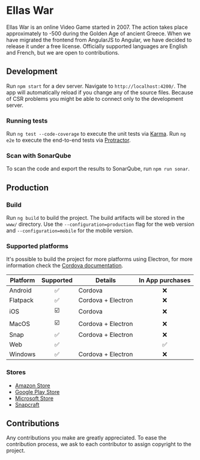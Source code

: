 # Ellas War

Ellas War is an online Video Game started in 2007. The action takes place approximately to -500 during the Golden Age of ancient Greece. When we have migrated the frontend from AngularJS to Angular, we have decided to release it under a free license. Officially supported languages are English and French, but we are open to contributions.

## Development

Run `npm start` for a dev server. Navigate to `http://localhost:4200/`. The app will automatically reload if you change any of the source files. Because of CSR problems you might be able to connect only to the development server.

### Running tests

Run `ng test --code-coverage` to execute the unit tests via [Karma](https://karma-runner.github.io). Run `ng e2e` to execute the end-to-end tests via [Protractor](http://www.protractortest.org/).

### Scan with SonarQube

To scan the code and export the results to SonarQube, run `npm run sonar`.

## Production

### Build

Run `ng build` to build the project. The build artifacts will be stored in the `www/` directory. Use the `--configuration=production` flag for the web version and `--configuration=mobile` for the mobile version.

### Supported platforms

It's possible to build the project for more platforms using Electron, for more information check the [Cordova documentation](https://cordova.apache.org/docs/en/latest/guide/platforms/electron/index.html).

| Platform | Supported | Details | In App purchases |
| ------------- |:-------------:| ----- |:-----:|
| Android | :white_check_mark: | Cordova | :x: |
| Flatpack | :white_check_mark: | Cordova + Electron | :x: |
| iOS | :ballot_box_with_check: | Cordova | :x: |
| MacOS | :ballot_box_with_check: | Cordova + Electron | :x: |
| Snap | :white_check_mark: | Cordova + Electron | :x: |
| Web | :white_check_mark: | | :white_check_mark: | 
| Windows | :white_check_mark: | Cordova + Electron | :x: |

### Stores
- [Amazon Store](https://www.amazon.fr/Virgil-Ellas-War/dp/B079CHD5BX)
- [Google Play Store](https://play.google.com/store/apps/details?id=com.ellaswar.ewnextmobile)
- [Microsoft Store](https://www.microsoft.com/p/ellas-war/9p12xq81l3qp)
- [Snapcraft](https://snapcraft.io/ellaswar)

## Contributions
Any contributions you make are greatly appreciated. To ease the contribution process, we ask to each contributor to assign copyright to the project.
